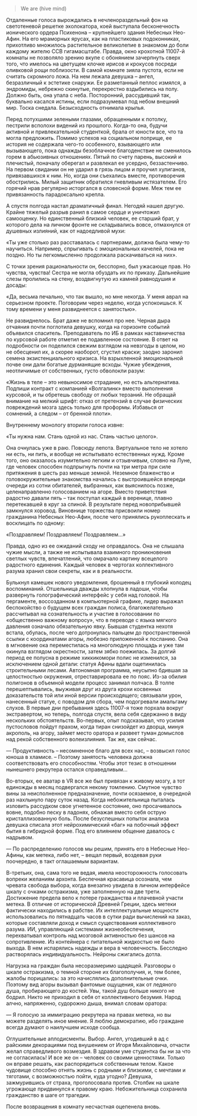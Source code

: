 > We are (hive mind)

Отдаленные голоса вырождались в нечленораздельный фон на светотеневой решетке эхолокатора, коей выступала бесконечность ионического ордера Психенона – крупнейшего здания Небесных Нео-Афин. На его мраморных ярусах, как на пластиковых подоконниках, прихотливо множилось растительное великолепие в знакомом до боли каждому жителю ССВ гигамасштабе. Правда, окно крохотной 11007-й комнаты не позволяло зрению вкупе с обонянием зачерпнуть сверх того, что имелось на цветущем клочке ирисов и крокусов посреди оливковой рощи поблизости. В самой комнате зияла пустота, если не считать скромного ложа. На нем лежала девушка – ангел, безразличный к эстетике снаружи. Ее разметанный пеплос измялся, а эндромиды, небрежно скинутые, перекрестно вздыбились на полу. Должно быть, она упала с неба. Посторонний, рассудивший так, буквально касался истины, если подразумевал под небом внешний мир. Тоска снедала. Безысходность отнимала крылья.

Перед потухшими зелеными глазами, обращенными к потолку, пестрили всполохи видений из прошлого. Когда-то она, будучи активной и привлекательной студенткой, брала от юности все, что та могла предложить. Помимо успехов на социальном поприще, ее история не содержала чего-то особенного, взывающего или вызывающего, пока однажды безоблачное благоденствие не сменилось горем в абьюзивных отношениях. Пятый по счету парень, высокий и плечистый, поначалу оберегал и развлекал ее усердно, беззастенчиво. На первом свидании он не ударил в грязь лицом и проучил хулиганов, привязавшихся к ним. Но, когда они съехались вместе, противоречия обострились. Милый защитник обратился гневливым истязателем. Его горячий нрав регулярно исторгался в словесной форме. Меж тем ее привязанность парадоксально крепла.

А спустя полгода настал драматичный финал. Негодяй нашел другую. Крайне тяжелый разрыв ранил в самое сердце и уничтожил самооценку. Но единственный близкий человек, ее старший брат, у которого дела на личном фронте не складывались вовсе, отмахнулся от душевных излияний, как от надоедливой мухи:

«Ты уже столько раз расставалась с партнерами, должна была чему-то научиться. Например, спрыгивать с эмоциональных качелей, пока не поздно. Но ты легкомысленно продолжала раскачиваться на них».

С точки зрения рациональности он, бесспорно, был ужасающе прав. Но чувства, чувства! Сестра не могла обуздать их по приказу. Дальнейшие слезы пролились на стену, воздвигнутую из камней равнодушия и досады:

«Да, весьма печально, что так вышло, но мне некогда. У меня аврал на серьезном проекте. Поговорим через неделю, когда успокоишься. К тому времени у меня развиднеется с занятостью».

Не развиднелось. Брат даже не вспомнил про нее. Черная дыра отчаяния почти поглотила девушку, когда на горизонте событий объявился спаситель. Преподаватель по ИБ в рамках наставничества по курсовой работе отметил ее подавленное состояние. В ответ на подробности он поделился свежим взглядом на невзгоды в целом, но не обесценил их, а скорее наоборот, сгустил краски; заодно заронил семена экзистенциального кризиса. На взрыхленной эмоциональной почве они дали богатые дурманящие всходы. Чужие убеждения, неотличимые от собственных, густо обволокли разум:

«Жизнь в теле – это невыносимое страдание, но есть альтернатива. Подпиши контракт с компанией «Волгалинк» вместо выполнения курсовой, и ты обретешь свободу от любых терзаний. Не обращай внимание на мелкий шрифт: отказ от претензий в случае физических повреждений мозга здесь только для проформы. Избавься от сомнений, а следом – от бренной плоти».

Внутреннему монологу вторили голоса извне:

«Ты нужна нам. Стань одной из нас. Стань частью целого».

Она очнулась уже в раю. Повсюду лепота. Виртуальное тело не хотело ни есть, ни пить, и вообще не испытывало естественных нужд. Кроме того, оно оказалось изумительно легким и отзывчивым, словно на Луне, где человек способен подпрыгнуть почти на три метра при силе притяжения в шесть раз меньше земной. Неземное блаженство и головокружительные знакомства начались с выстроившейся впереди очереди из сотни обитателей, выбранных, как выяснилось позже, целенаправленно голосованием на агоре. Вместо приветствия радостно давали пять – так поступал каждый в веренице, плавно перетекавшей в круг за спиной. В результате перед новоприбывшей замкнулся хоровод. Виновнице торжества присвоили номер гражданина Небесных Нео-Афин, после чего принялись рукоплескать и восклицать по одному:

«Поздравляем! Поздравляем! Поздравляем...»

Правда, одно из ее ожиданий сходу не оправдалось. Она не слышала чужие мысли, а также не испытывала взаимного проникновения светлых чувств, впечатлений, что омрачало картину всецелого радостного единения. Каждый человек в чертогах коллективного разума хранил свои секреты, как и в реальности.

Булькнул камешек нового уведомления, брошенный в глубокий колодец воспоминаний. Отшельница дважды хлопнула в ладоши, чтобы развернуть голографический интерфейс у себя над головой. На пергаменте, воссозданном в компьютерной графике, лидер выражал беспокойство о будущем всех граждан полиса, благожелательно рассчитывал на сознательность и участие в голосовании по «общественно важному вопросу», что в переводе с языка мягкого давления означало обязательную явку. Бывшая студентка нехотя встала, обулась, после чего дотронулась пальцем до пространственной ссылки с координатами агоры, любезно приложенной к посланию. Она в мгновение ока переместилась на многолюдную площадь и уже там окинула взглядом окрестности, затем зябко поежилась. За долгий период ее полусна в режиме хиккикомори полис не изменился, за исключением одной детали: статуя Афины вдали ощетинилась строительными лесами. Автономная программа, неусыпно бдившая за целостностью окружения, отреставрировала ее по пояс. Из-за обилия полигонов в объемной модели процесс занимал полчаса. В толпе перешептывались, выуживая друг из друга крохи косвенных доказательств той или иной версии происходящего; связывали урон, нанесенный статуе, с поводом для сбора, чем подогревали амальгаму слухов. В первые дни пребывания здесь 11007-я тоже порхала вокруг экстравертом, но теперь, полгода спустя, вела себя сдержанно в виду нескольких обстоятельств. Во-первых, опыт подсказывал, что усилия пустословов пойдут прахом, когда тиран снизойдет из дворца, минуя акрополь, на агору, займет место оратора и развеет туман домыслов над рекой собственного волеизлияния. Так же, как сейчас.

— Продуктивность – несомненное благо для всех нас, – возвысил голос юноша в хламисе. – Поэтому занятость человека должна соответствовать его способностям. Чтобы этот тезис в отношении нынешнего рекрутера остался справедливым...

Во-вторых, ее аватар в VR все же был привязан к живому мозгу, а тот единожды в месяц подвергался некому томлению. Смутное чувство вины за неисполненное предназначение, почти осязаемое, в очередной раз нахлынуло пару суток назад. Когда небожительница пыталась изловить рассудком свое угнетенное состояние, оно просачивалось вовне, подобно песку в ладонях, обнажая вместо себя острую кристаллизованную боль. После безуспешных попыток анализа девушка списала этот нейрохимический «баг» на побочный эффект бытия в гибридной форме. Под его влиянием общение давалось с надрывом.

— По распределению голосов мы решим, принять его в Небесные Нео-Афины, как метека, либо нет, – вещал первый, воздевая руки поочередно, в такт оглашаемым вариантам.

В-третьих, она, сама того не ведая, имела неосторожность голосовать вопреки желаниям архонта. Беспечная красавица осознала, чем чревата свобода выбора, когда внезапно увидела в личном интерфейсе шкалу с очками остракизма, уже заполненную на две трети. Достижение предела вело к потере гражданства и плачевной участи метека. В отличие от исторической Древней Греции, здесь метеки фактически находились в рабстве. Их интеллектуальные мощности использовались по пятнадцать часов в сутки ради вычислений на заказ, которые составляли доход и смысл существования коллективного разума. ИИ, управляющий системами жизнеобеспечения, перехватывал контроль над мозговой активностью без шансов на сопротивление. Из контейнера с питательной жидкостью не было выхода. В нем испарялись надежды и вера в человечность. Бесследно растворялась индивидуальность. Нейроны сжигались дотла.

Нагрузка на граждан была несоразмеримо щадящей. Разговоры о шкале остракизма, о темной стороне их благополучия, и, тем более, жалобы порицались: за это начислялись дополнительные очки. Поэтому вид агоры вызывал фантомые ощущения, как от ледяного душа, пробирающего до костей. Увы, такой душ больше никого не бодрил. Никто не приходил в себя от коллективного безумия. Народ алчно, напряженно, судорожно дыша, внимал словам оратора:

— Я голосую за иммиграцию рекрутера на правах метека, но вы можете разделять иное мнение. Я люблю демократию, ибо граждане всегда думают о наилучшем исходе сообща.

Оглушительные аплодисменты. Выбор. Ангел, угодивший в ад с райскими декорациями под внушением от Игоря Михайловича, отчасти желал справедливого возмездия. В здравом уме студентка бы ни за что не согласилась! И все же он – человек со своими ценностями. Только он вправе решать, как распорядиться собственным телом. Какое чудовище способно отнять жизнь с родными и близкими, с мечтами и тяготами, с возможностью пойти, куда угодно? Девушка, зажмурившись от страха, проголосовала против. Столбик на шкале угрожающе придвинулся к правому краю. Небожительница сохранила гражданство в шаге от трагедии.

После возвращения в комнату несчастная оцепенела вновь.